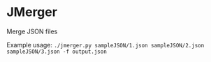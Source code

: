 # JMerger
Merge JSON files

Example usage: `./jmerger.py sampleJSON/1.json sampleJSON/2.json sampleJSON/3.json -f output.json`
